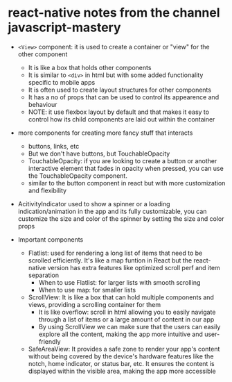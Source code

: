 # react-native notes from the channel javascript-mastery

- `<View>` component: it is used to create a container or "view" for the other component

  - It is like a box that holds other components
  - It is similar to `<div>` in html but with some added functionality specific to mobile apps
  - It is often used to create layout structures for other components
  - It has a no of props that can be used to control its appearence and behaviour
  - NOTE: it use flexbox layout by default and that makes it easy to control how its child components are laid out within the container

- more components for creating more fancy stuff that interacts

  - buttons, links, etc
  - But we don't have buttons, but TouchableOpacity
  - TouchableOpacity: if you are looking to create a button or another interactive element that fades in opacity when pressed, you can use the TouchableOpacity component.
  - similar to the button component in react but with more customization and flexibility

- AcitivityIndicator used to show a spinner or a loading indication/animation in the app and its fully customizable, you can customize the size and color of the spinner by setting the size and color props

- Important components

  - Flatlist: used for rendering a long list of items that need to be scrolled efficiently. It's like a map funtion in React but the react-native version has extra features like optimized scroll perf and item separation
    - When to use Flatlist: for larger lists with smooth scrolling
    - When to use map: for smaller lists
  - ScrollView: It is like a box that can hold multiple components and views, providing a scrolling container for them
    - It is like overflow: scroll in html allowing you to easily navigate through a list of items or a large amount of content in our app
    - By using ScrollView we can make sure that the users can easily explore all the content, making the app more intuitive and user-friendly
  - SafeAreaView: It provides a safe zone to render your app's content without being covered by the device's hardware features like the notch, home indicator, or status bar, etc. It ensures the content is displayed within the visible area, making the app more accessible

  ```

  ```
